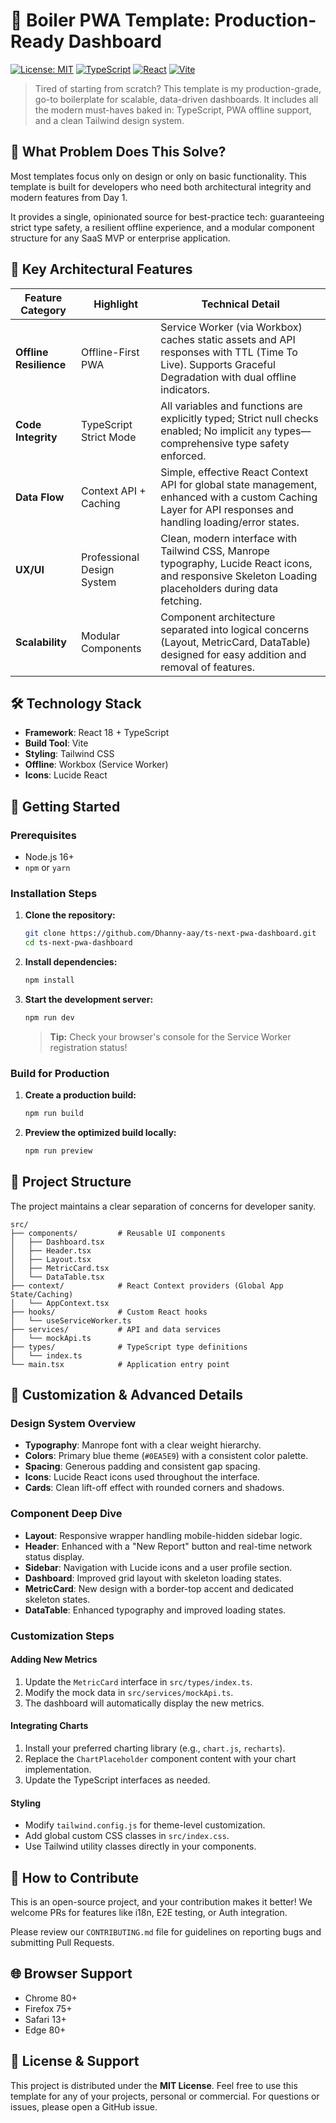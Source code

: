 # 🚀 Boiler PWA Template: Production-Ready Dashboard

[![License: MIT](https://img.shields.io/badge/License-MIT-yellow.svg)](https://opensource.org/licenses/MIT)
[![TypeScript](https://img.shields.io/badge/--typescript-blue?logo=typescript&logoColor=white)](https://www.typescriptlang.org/)
[![React](https://img.shields.io/badge/--react-blue?logo=react&logoColor=61DAFB)](https://reactjs.org/)
[![Vite](https://img.shields.io/badge/--vite-646CFF?logo=vite&logoColor=white)](https://vitejs.dev/)

> Tired of starting from scratch? This template is my production-grade, go-to boilerplate for scalable, data-driven dashboards. It includes all the modern must-haves baked in: TypeScript, PWA offline support, and a clean Tailwind design system.

## 🎯 What Problem Does This Solve?

Most templates focus only on design or only on basic functionality. This template is built for developers who need both architectural integrity and modern features from Day 1.

It provides a single, opinionated source for best-practice tech: guaranteeing strict type safety, a resilient offline experience, and a modular component structure for any SaaS MVP or enterprise application.

## 🌟 Key Architectural Features

| Feature Category       | Highlight                  | Technical Detail                                                                                                                                           |
| ---------------------- | -------------------------- | ---------------------------------------------------------------------------------------------------------------------------------------------------------- |
| **Offline Resilience** | Offline-First PWA          | Service Worker (via Workbox) caches static assets and API responses with TTL (Time To Live). Supports Graceful Degradation with dual offline indicators.   |
| **Code Integrity**     | TypeScript Strict Mode     | All variables and functions are explicitly typed; Strict null checks enabled; No implicit `any` types—comprehensive type safety enforced.                  |
| **Data Flow**          | Context API + Caching      | Simple, effective React Context API for global state management, enhanced with a custom Caching Layer for API responses and handling loading/error states. |
| **UX/UI**              | Professional Design System | Clean, modern interface with Tailwind CSS, Manrope typography, Lucide React icons, and responsive Skeleton Loading placeholders during data fetching.      |
| **Scalability**        | Modular Components         | Component architecture separated into logical concerns (Layout, MetricCard, DataTable) designed for easy addition and removal of features.                 |

## 🛠️ Technology Stack

- **Framework**: React 18 + TypeScript
- **Build Tool**: Vite
- **Styling**: Tailwind CSS
- **Offline**: Workbox (Service Worker)
- **Icons**: Lucide React

## 🏃 Getting Started

### Prerequisites

- Node.js 16+
- `npm` or `yarn`

### Installation Steps

1.  **Clone the repository:**

    ```bash
    git clone https://github.com/Dhanny-aay/ts-next-pwa-dashboard.git
    cd ts-next-pwa-dashboard
    ```

2.  **Install dependencies:**

    ```bash
    npm install
    ```

3.  **Start the development server:**
    ```bash
    npm run dev
    ```
    > **Tip:** Check your browser's console for the Service Worker registration status!

### Build for Production

1.  **Create a production build:**

    ```bash
    npm run build
    ```

2.  **Preview the optimized build locally:**
    ```bash
    npm run preview
    ```

## 📂 Project Structure

The project maintains a clear separation of concerns for developer sanity.

```
src/
├── components/         # Reusable UI components
│   ├── Dashboard.tsx
│   ├── Header.tsx
│   ├── Layout.tsx
│   ├── MetricCard.tsx
│   └── DataTable.tsx
├── context/            # React Context providers (Global App State/Caching)
│   └── AppContext.tsx
├── hooks/              # Custom React hooks
│   └── useServiceWorker.ts
├── services/           # API and data services
│   └── mockApi.ts
├── types/              # TypeScript type definitions
│   └── index.ts
└── main.tsx            # Application entry point
```

## 🎨 Customization & Advanced Details

### Design System Overview

- **Typography**: Manrope font with a clear weight hierarchy.
- **Colors**: Primary blue theme (`#0EA5E9`) with a consistent color palette.
- **Spacing**: Generous padding and consistent gap spacing.
- **Icons**: Lucide React icons used throughout the interface.
- **Cards**: Clean lift-off effect with rounded corners and shadows.

### Component Deep Dive

- **Layout**: Responsive wrapper handling mobile-hidden sidebar logic.
- **Header**: Enhanced with a "New Report" button and real-time network status display.
- **Sidebar**: Navigation with Lucide icons and a user profile section.
- **Dashboard**: Improved grid layout with skeleton loading states.
- **MetricCard**: New design with a border-top accent and dedicated skeleton states.
- **DataTable**: Enhanced typography and improved loading states.

### Customization Steps

#### Adding New Metrics

1. Update the `MetricCard` interface in `src/types/index.ts`.
2. Modify the mock data in `src/services/mockApi.ts`.
3. The dashboard will automatically display the new metrics.

#### Integrating Charts

1. Install your preferred charting library (e.g., `chart.js`, `recharts`).
2. Replace the `ChartPlaceholder` component content with your chart implementation.
3. Update the TypeScript interfaces as needed.

#### Styling

- Modify `tailwind.config.js` for theme-level customization.
- Add global custom CSS classes in `src/index.css`.
- Use Tailwind utility classes directly in your components.

## 🤝 How to Contribute

This is an open-source project, and your contribution makes it better! We welcome PRs for features like i18n, E2E testing, or Auth integration.

Please review our `CONTRIBUTING.md` file for guidelines on reporting bugs and submitting Pull Requests.

## 🌐 Browser Support

- Chrome 80+
- Firefox 75+
- Safari 13+
- Edge 80+

## 📄 License & Support

This project is distributed under the **MIT License**. Feel free to use this template for any of your projects, personal or commercial. For questions or issues, please open a GitHub issue.

